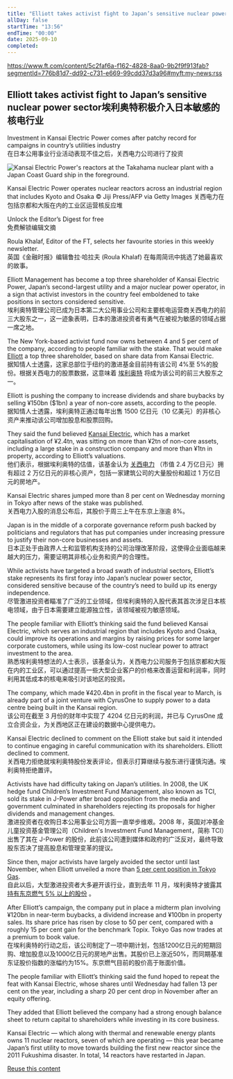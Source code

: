 ```yaml
---
title: "Elliott takes activist fight to Japan’s sensitive nuclear power sector"
allDay: false
startTime: "13:56"
endTime: "00:00"
date: 2025-09-10
completed:
---
```


https://www.ft.com/content/5c2faf6a-f162-4828-8aa0-9b2f9f913fab?segmentId=776b81d7-dd92-c731-e669-99cdd37d3a96#myft:my-news:rss

## Elliott takes activist fight to Japan’s sensitive nuclear power sector埃利奥特积极介入日本敏感的核电行业

Investment in Kansai Electric Power comes after patchy record for campaigns in country’s utilities industry  
在日本公用事业行业活动表现不佳之后，关西电力公司进行了投资

![Kansai Electric Power's reactors at the Takahama nuclear plant with a Japan Coast Guard ship in the foreground.](https://www.ft.com/__origami/service/image/v2/images/raw/ftcms%3A0859a888-0550-495d-88f1-6368dcbb72a9?source=next-article&fit=scale-down&quality=highest&width=700&dpr=1)

Kansai Electric Power operates nuclear reactors across an industrial region that includes Kyoto and Osaka © Jiji Press/AFP via Getty Images 关西电力在包括京都和大阪在内的工业区运营核反应堆

Unlock the Editor’s Digest for free  
免费解锁编辑文摘

Roula Khalaf, Editor of the FT, selects her favourite stories in this weekly newsletter.  
英国《金融时报》编辑鲁拉·哈拉夫 (Roula Khalaf) 在每周简讯中挑选了她最喜欢的故事。

Elliott Management has become a top three shareholder of Kansai Electric Power, Japan’s second-largest utility and a major nuclear power operator, in a sign that activist investors in the country feel emboldened to take positions in sectors considered sensitive.  
埃利奥特管理公司已成为日本第二大公用事业公司和主要核电运营商关西电力的前三大股东之一，这一迹象表明，日本的激进投资者有勇气在被视为敏感的领域占据一席之地。

The New York-based activist fund now owns between 4 and 5 per cent of the company, according to people familiar with the stake. That would make [Elliott](https://www.ft.com/stream/f01508e4-81ac-4144-aade-36624c66c926) a top three shareholder, based on share data from Kansai Electric.  
据知情人士透露，这家总部位于纽约的激进基金目前持有该公司 4%至 5%的股份。根据关西电力的股票数据，这意味着 [埃利奥特](https://www.ft.com/stream/f01508e4-81ac-4144-aade-36624c66c926) 将成为该公司的前三大股东之一。

Elliott is pushing the company to increase dividends and share buybacks by selling ¥150bn ($1bn) a year of non-core assets, according to the people.  
据知情人士透露，埃利奥特正通过每年出售 1500 亿日元（10 亿美元）的非核心资产来推动该公司增加股息和股票回购。

They said the fund believed [Kansai Electric](https://www.ft.com/stream/87fe1e29-23a9-4851-867f-f9dd3099ade0), which has a market capitalisation of ¥2.4tn, was sitting on more than ¥2tn of non-core assets, including a large stake in a construction company and more than ¥1tn in property, according to Elliott’s valuations.  
他们表示，根据埃利奥特的估值，该基金认为 [关西电力](https://www.ft.com/stream/87fe1e29-23a9-4851-867f-f9dd3099ade0) （市值 2.4 万亿日元）拥有超过 2 万亿日元的非核心资产，包括一家建筑公司的大量股份和超过 1 万亿日元的房地产。

Kansai Electric shares jumped more than 8 per cent on Wednesday morning in Tokyo after news of the stake was published.  
关西电力入股的消息公布后，其股价于周三上午在东京上涨逾 8%。

Japan is in the middle of a corporate governance reform push backed by politicians and regulators that has put companies under increasing pressure to justify their non-core businesses and assets.  
日本正处于由政界人士和监管机构支持的公司治理改革阶段，这使得企业面临越来越大的压力，需要证明其非核心业务和资产的合理性。

While activists have targeted a broad swath of industrial sectors, Elliott’s stake represents its first foray into Japan’s nuclear power sector, considered sensitive because of the country’s need to build up its energy independence.  
尽管激进投资者瞄准了广泛的工业领域，但埃利奥特的入股代表其首次涉足日本核电领域，由于日本需要建立能源独立性，该领域被视为敏感领域。

The people familiar with Elliott’s thinking said the fund believed Kansai Electric, which serves an industrial region that includes Kyoto and Osaka, could improve its operations and margins by raising prices for some larger corporate customers, while using its low-cost nuclear power to attract investment to the area.  
熟悉埃利奥特想法的人士表示，该基金认为，关西电力公司服务于包括京都和大阪在内的工业区，可以通过提高一些大型企业客户的价格来改善运营和利润率，同时利用其低成本的核电来吸引对该地区的投资。

The company, which made ¥420.4bn in profit in the fiscal year to March, is already part of a joint venture with CyrusOne to supply power to a data centre being built in the Kansai region.  
该公司在截至 3 月份的财年中实现了 4204 亿日元的利润，并已与 CyrusOne 成立合资企业，为关西地区正在建设的数据中心提供电力。

Kansai Electric declined to comment on the Elliott stake but said it intended to continue engaging in careful communication with its shareholders. Elliott declined to comment.  
关西电力拒绝就埃利奥特股份发表评论，但表示打算继续与股东进行谨慎沟通。埃利奥特拒绝置评。

Activists have had difficulty taking on Japan’s utilities. In 2008, the UK hedge fund Children’s Investment Fund Management, also known as TCI, sold its stake in J-Power after broad opposition from the media and government culminated in shareholders rejecting its proposals for higher dividends and management changes.  
激进投资者在收购日本公用事业公司方面一直举步维艰。2008 年，英国对冲基金儿童投资基金管理公司（Children's Investment Fund Management，简称 TCI）出售了其在 J-Power 的股份，此前该公司遭到媒体和政府的广泛反对，最终导致股东否决了提高股息和管理变革的提议。

Since then, major activists have largely avoided the sector until last November, when Elliott unveiled a more than [5 per cent position in Tokyo Gas](https://www.ft.com/content/6d05db87-d456-4337-a1a8-951d126af374).  
自此以后，大型激进投资者大多避开该行业，直到去年 11 月，埃利奥特才披露其 [持有东京燃气 5% 以上的股份](https://www.ft.com/content/6d05db87-d456-4337-a1a8-951d126af374) 。

After Elliott’s campaign, the company put in place a midterm plan involving ¥120bn in near-term buybacks, a dividend increase and ¥100bn in property sales. Its share price has risen by close to 50 per cent, compared with a roughly 15 per cent gain for the benchmark Topix. Tokyo Gas now trades at a premium to book value.  
在埃利奥特的行动之后，该公司制定了一项中期计划，包括1200亿日元的短期回购、增加股息以及1000亿日元的房地产出售。其股价已上涨近50%，而同期基准东证股价指数的涨幅约为15%。东京燃气目前的股价高于账面价值。

The people familiar with Elliott’s thinking said the fund hoped to repeat the feat with Kansai Electric, whose shares until Wednesday had fallen 13 per cent on the year, including a sharp 20 per cent drop in November after an equity offering.

They added that Elliott believed the company had a strong enough balance sheet to return capital to shareholders while investing in its core business.

Kansai Electric — which along with thermal and renewable energy plants owns 11 nuclear reactors, seven of which are operating — this year became Japan’s first utility to move towards building the first new reactor since the 2011 Fukushima disaster. In total, 14 reactors have restarted in Japan.

[Reuse this content](https://enterprise.ft.com/en-gb/services/republishing/republish-content-request?ft-content-uuid=5c2faf6a-f162-4828-8aa0-9b2f9f913fab)